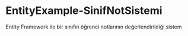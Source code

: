 # EntityExample-SinifNotSistemi
Entity Framework ile bir sınıfın öğrenci notlarının değerlendirildiği sistem 
